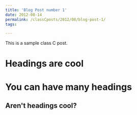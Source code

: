 ```yaml
---
title: 'Blog Post number 1'
date: 2012-08-14
permalink: /classCposts/2012/08/blog-post-1/
tags:

---
```


This is a sample class C post. 

Headings are cool
======

You can have many headings
======

Aren't headings cool?
------